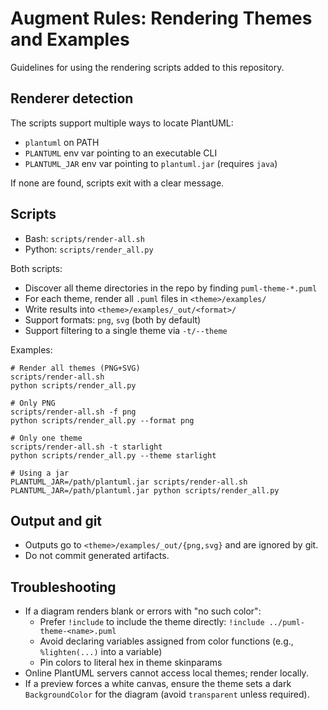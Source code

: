 # Augment Rules: Rendering Themes and Examples

Guidelines for using the rendering scripts added to this repository.

## Renderer detection

The scripts support multiple ways to locate PlantUML:
- `plantuml` on PATH
- `PLANTUML` env var pointing to an executable CLI
- `PLANTUML_JAR` env var pointing to `plantuml.jar` (requires `java`)

If none are found, scripts exit with a clear message.

## Scripts

- Bash: `scripts/render-all.sh`
- Python: `scripts/render_all.py`

Both scripts:
- Discover all theme directories in the repo by finding `puml-theme-*.puml`
- For each theme, render all `.puml` files in `<theme>/examples/`
- Write results into `<theme>/examples/_out/<format>/`
- Support formats: `png`, `svg` (both by default)
- Support filtering to a single theme via `-t/--theme`

Examples:
```
# Render all themes (PNG+SVG)
scripts/render-all.sh
python scripts/render_all.py

# Only PNG
scripts/render-all.sh -f png
python scripts/render_all.py --format png

# Only one theme
scripts/render-all.sh -t starlight
python scripts/render_all.py --theme starlight

# Using a jar
PLANTUML_JAR=/path/plantuml.jar scripts/render-all.sh
PLANTUML_JAR=/path/plantuml.jar python scripts/render_all.py
```

## Output and git

- Outputs go to `<theme>/examples/_out/{png,svg}` and are ignored by git.
- Do not commit generated artifacts.

## Troubleshooting

- If a diagram renders blank or errors with "no such color":
  - Prefer `!include` to include the theme directly: `!include ../puml-theme-<name>.puml`
  - Avoid declaring variables assigned from color functions (e.g., `%lighten(...)` into a variable)
  - Pin colors to literal hex in theme skinparams
- Online PlantUML servers cannot access local themes; render locally.
- If a preview forces a white canvas, ensure the theme sets a dark `BackgroundColor` for the diagram (avoid `transparent` unless required).


